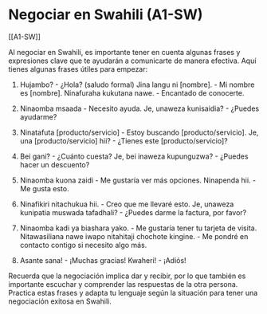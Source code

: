 # Negociar en Swahili (A1-SW)

[[A1-SW]]

Al negociar en Swahili, es importante tener en cuenta algunas frases y expresiones clave que te ayudarán a comunicarte de manera efectiva. Aquí tienes algunas frases útiles para empezar:

1. Hujambo? - ¿Hola? (saludo formal)
   Jina langu ni [nombre]. - Mi nombre es [nombre].
   Ninafuraha kukutana nawe. - Encantado de conocerte.
   
2. Ninaomba msaada - Necesito ayuda.
   Je, unaweza kunisaidia? - ¿Puedes ayudarme?
   
3. Ninatafuta [producto/servicio] - Estoy buscando [producto/servicio].
   Je, una [producto/servicio] hii? - ¿Tienes este [producto/servicio]?
   
4. Bei gani? - ¿Cuánto cuesta?
   Je, bei inaweza kupunguzwa? - ¿Puedes hacer un descuento?
   
5. Ninaomba kuona zaidi - Me gustaría ver más opciones.
   Ninapenda hii. - Me gusta esto.
   
6. Ninafikiri nitachukua hii. - Creo que me llevaré esto.
   Je, unaweza kunipatia muswada tafadhali? - ¿Puedes darme la factura, por favor?
   
7. Ninaomba kadi ya biashara yako. - Me gustaría tener tu tarjeta de visita.
   Nitawasiliana nawe iwapo nitahitaji chochote kingine. - Me pondré en contacto contigo si necesito algo más.
   
8. Asante sana! - ¡Muchas gracias!
   Kwaheri! - ¡Adiós!

Recuerda que la negociación implica dar y recibir, por lo que también es importante escuchar y comprender las respuestas de la otra persona. Practica estas frases y adapta tu lenguaje según la situación para tener una negociación exitosa en Swahili.
